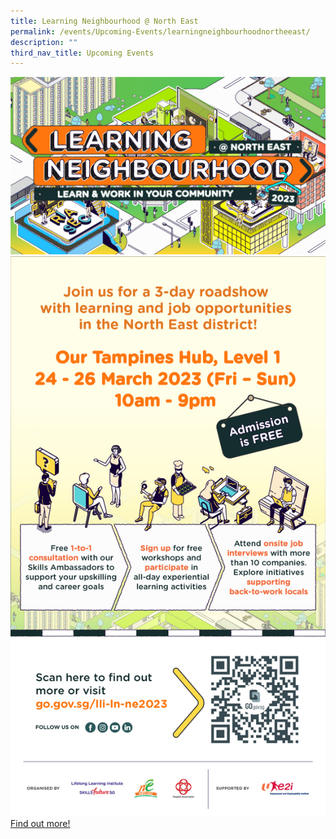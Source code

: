 ```yaml
---
title: Learning Neighbourhood @ North East
permalink: /events/Upcoming-Events/learningneighbourhoodnortheeast/
description: ""
third_nav_title: Upcoming Events
---
```

![](/images/Publicity_HDBAd_-_FA_Top.jpg)
![](/images/Publicity_HDBAd_-_FA_Bottom.jpg)
[Find out more!](go.gov.sg/lli-ln-ne2023)
